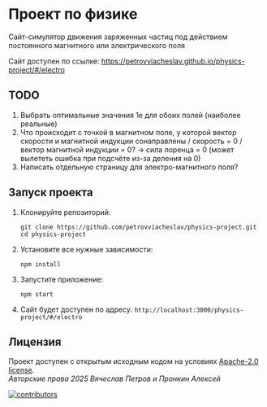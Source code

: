 # Проект по физике

Сайт-симулятор движения заряженных частиц под действием постоянного магнитного или электрического поля

Сайт доступен по ссылке: https://petrovviacheslav.github.io/physics-project/#/electro

## TODO

1. Выбрать оптимальные значения 1e для обоих полей (наиболее реальные)
2. Что происходит с точкой в магнитном поле, у которой вектор скорости и магнитной индукции сонаправлены / скорость = 0 / вектор магнитной индукции = 0? -> сила лоренца = 0 (может вылететь ошибка при подсчёте из-за деления на 0)
3. Написать отдельную страницу для электро-магнитного поля?

## Запуск проекта

1. Клонируйте репозиторий:
    ```shell
    git clone https://github.com/petrovviacheslav/physics-project.git
    cd physics-project
    ```
2. Установите все нужные зависимости:
    ```shell
   npm install
   ```
3. Запустите приложение:
   ```shell
   npm start
   ```
4. Сайт будет доступен по адресу: `http://localhost:3000/physics-project/#/electro`

## Лицензия <a name="license"></a>

Проект доступен с открытым исходным кодом на условиях [Apache-2.0 license](./LICENSE).<br>
*Авторские права 2025 Вячеслав Петров и Пронкин Алексей*<br>

<a href="https://github.com/petrovviacheslav/physics-project/graphs/contributors">
  <img alt="contributors" src="https://contrib.rocks/image?repo=petrovviacheslav/physics-project" />
</a><br>

